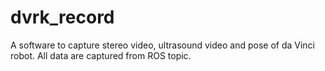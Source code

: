 # dvrk_record
A software to capture stereo video, ultrasound video and pose of da Vinci robot.
All data are captured from ROS topic.